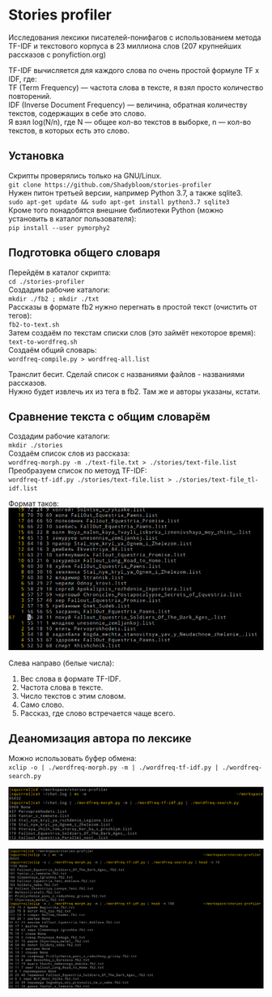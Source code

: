 # Stories profiler

Исследования лексики писателей-понифагов с использованием метода TF-IDF и текстового корпуса в 23 миллиона слов (207 крупнейших рассказов с ponyfiction.org)  

TF-IDF вычисляется для каждого слова по очень простой формуле TF x IDF, где:  
TF (Term Frequency) — частота слова в тексте, я взял просто количество повторений.  
IDF (Inverse Document Frequency) — величина, обратная количеству текстов, содержащих в себе это слово.  
Я взял log(N/n), где N — общее кол-во текстов в выборке, n — кол-во текстов, в которых есть это слово.  

## Установка

Скрипты проверялись только на GNU/Linux.  
`git clone https://github.com/Shadybloom/stories-profiler`  
Нужен питон третьей версии, например Python 3.7, а также sqlite3.  
`sudo apt-get update && sudo apt-get install python3.7 sqlite3`  
Кроме того понадобятся внешние библиотеки Python (можно установить в каталог пользователя):  
`pip install --user pymorphy2`  

## Подготовка общего словаря

Перейдём в каталог скрипта:  
`cd ./stories-profiler`  
Создадим рабочие каталоги:  
`mkdir ./fb2 ; mkdir ./txt`  
Рассказы в формате fb2 нужно перегнать в простой текст (очистить от тегов):  
`fb2-to-text.sh`  
Затем создаём по текстам списки слов (это займёт некоторое время):  
`text-to-wordfreq.sh`  
Создаём общий словарь:  
`wordfreq-compile.py > wordfreq-all.list`  

Транслит бесит. Сделай список с названиями файлов - названиями рассказов.  
Нужно будет извлечь их из тега <book-title> в fb2. Там же и авторы указаны, кстати.  

## Сравнение текста с общим словарём

Создадим рабочие каталоги:  
`mkdir ./stories`  
Создаём список слов из рассказа:  
`wordfreq-morph.py -m ./text-file.txt > ./stories/text-file.list`  
Преобразуем список по метоуд TF-IDF:  
`wordfreq-tf-idf.py ./stories/text-file.list > ./stories/text-file_tl-idf.list`

Формат таков:  
![Пример](/images/example.png)  

Слева направо (белые числа):  
1) Вес слова в формате TF-IDF.  
2) Частота слова в тексте.  
3) Число текстов с этим словом.  
4) Само слово.  
5) Рассказ, где слово встречается чаще всего.  

## Деаномизация автора по лексике

Можно использовать буфер обмена:  
`xclip -o | ./wordfreq-morph.py -m | ./wordfreq-tf-idf.py | ./wordfreq-search.py`  

![Попался](/images/catched.png)  

![Попался x2](/images/example2.png)  
